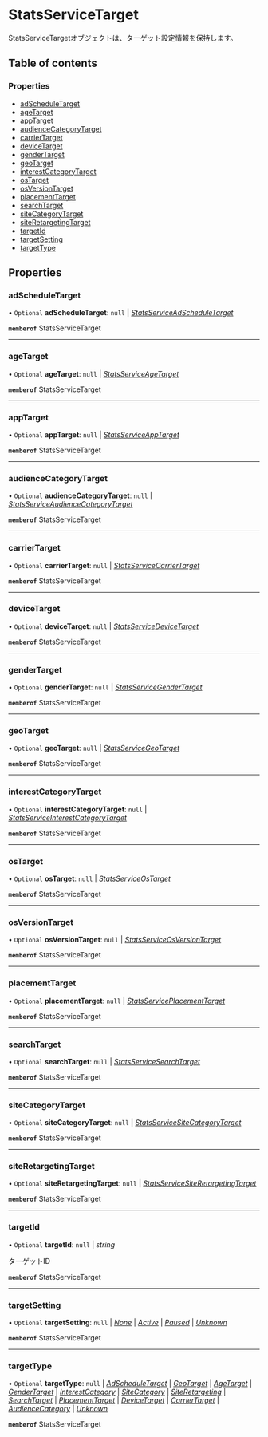 # StatsServiceTarget


<div lang=\"ja\">StatsServiceTargetオブジェクトは、ターゲット設定情報を保持します。</div> 

## Table of contents

### Properties

- [adScheduleTarget](statsservicetarget.md#adscheduletarget)
- [ageTarget](statsservicetarget.md#agetarget)
- [appTarget](statsservicetarget.md#apptarget)
- [audienceCategoryTarget](statsservicetarget.md#audiencecategorytarget)
- [carrierTarget](statsservicetarget.md#carriertarget)
- [deviceTarget](statsservicetarget.md#devicetarget)
- [genderTarget](statsservicetarget.md#gendertarget)
- [geoTarget](statsservicetarget.md#geotarget)
- [interestCategoryTarget](statsservicetarget.md#interestcategorytarget)
- [osTarget](statsservicetarget.md#ostarget)
- [osVersionTarget](statsservicetarget.md#osversiontarget)
- [placementTarget](statsservicetarget.md#placementtarget)
- [searchTarget](statsservicetarget.md#searchtarget)
- [siteCategoryTarget](statsservicetarget.md#sitecategorytarget)
- [siteRetargetingTarget](statsservicetarget.md#siteretargetingtarget)
- [targetId](statsservicetarget.md#targetid)
- [targetSetting](statsservicetarget.md#targetsetting)
- [targetType](statsservicetarget.md#targettype)

## Properties

### adScheduleTarget

• `Optional` **adScheduleTarget**: ``null`` \| [*StatsServiceAdScheduleTarget*](statsserviceadscheduletarget.md)

**`memberof`** StatsServiceTarget

___

### ageTarget

• `Optional` **ageTarget**: ``null`` \| [*StatsServiceAgeTarget*](statsserviceagetarget.md)

**`memberof`** StatsServiceTarget

___

### appTarget

• `Optional` **appTarget**: ``null`` \| [*StatsServiceAppTarget*](statsserviceapptarget.md)

**`memberof`** StatsServiceTarget

___

### audienceCategoryTarget

• `Optional` **audienceCategoryTarget**: ``null`` \| [*StatsServiceAudienceCategoryTarget*](statsserviceaudiencecategorytarget.md)

**`memberof`** StatsServiceTarget

___

### carrierTarget

• `Optional` **carrierTarget**: ``null`` \| [*StatsServiceCarrierTarget*](statsservicecarriertarget.md)

**`memberof`** StatsServiceTarget

___

### deviceTarget

• `Optional` **deviceTarget**: ``null`` \| [*StatsServiceDeviceTarget*](statsservicedevicetarget.md)

**`memberof`** StatsServiceTarget

___

### genderTarget

• `Optional` **genderTarget**: ``null`` \| [*StatsServiceGenderTarget*](statsservicegendertarget.md)

**`memberof`** StatsServiceTarget

___

### geoTarget

• `Optional` **geoTarget**: ``null`` \| [*StatsServiceGeoTarget*](statsservicegeotarget.md)

**`memberof`** StatsServiceTarget

___

### interestCategoryTarget

• `Optional` **interestCategoryTarget**: ``null`` \| [*StatsServiceInterestCategoryTarget*](statsserviceinterestcategorytarget.md)

**`memberof`** StatsServiceTarget

___

### osTarget

• `Optional` **osTarget**: ``null`` \| [*StatsServiceOsTarget*](statsserviceostarget.md)

**`memberof`** StatsServiceTarget

___

### osVersionTarget

• `Optional` **osVersionTarget**: ``null`` \| [*StatsServiceOsVersionTarget*](statsserviceosversiontarget.md)

**`memberof`** StatsServiceTarget

___

### placementTarget

• `Optional` **placementTarget**: ``null`` \| [*StatsServicePlacementTarget*](statsserviceplacementtarget.md)

**`memberof`** StatsServiceTarget

___

### searchTarget

• `Optional` **searchTarget**: ``null`` \| [*StatsServiceSearchTarget*](statsservicesearchtarget.md)

**`memberof`** StatsServiceTarget

___

### siteCategoryTarget

• `Optional` **siteCategoryTarget**: ``null`` \| [*StatsServiceSiteCategoryTarget*](statsservicesitecategorytarget.md)

**`memberof`** StatsServiceTarget

___

### siteRetargetingTarget

• `Optional` **siteRetargetingTarget**: ``null`` \| [*StatsServiceSiteRetargetingTarget*](statsservicesiteretargetingtarget.md)

**`memberof`** StatsServiceTarget

___

### targetId

• `Optional` **targetId**: ``null`` \| *string*

<div lang=\"ja\">ターゲットID</div> 

**`memberof`** StatsServiceTarget

___

### targetSetting

• `Optional` **targetSetting**: ``null`` \| [*None*](./enums/statsservicetargetsetting.md#none) \| [*Active*](./enums/statsservicetargetsetting.md#active) \| [*Paused*](./enums/statsservicetargetsetting.md#paused) \| [*Unknown*](./enums/statsservicetargetsetting.md#unknown)

**`memberof`** StatsServiceTarget

___

### targetType

• `Optional` **targetType**: ``null`` \| [*AdScheduleTarget*](./enums/statsservicetargettype.md#adscheduletarget) \| [*GeoTarget*](./enums/statsservicetargettype.md#geotarget) \| [*AgeTarget*](./enums/statsservicetargettype.md#agetarget) \| [*GenderTarget*](./enums/statsservicetargettype.md#gendertarget) \| [*InterestCategory*](./enums/statsservicetargettype.md#interestcategory) \| [*SiteCategory*](./enums/statsservicetargettype.md#sitecategory) \| [*SiteRetargeting*](./enums/statsservicetargettype.md#siteretargeting) \| [*SearchTarget*](./enums/statsservicetargettype.md#searchtarget) \| [*PlacementTarget*](./enums/statsservicetargettype.md#placementtarget) \| [*DeviceTarget*](./enums/statsservicetargettype.md#devicetarget) \| [*CarrierTarget*](./enums/statsservicetargettype.md#carriertarget) \| [*AudienceCategory*](./enums/statsservicetargettype.md#audiencecategory) \| [*Unknown*](./enums/statsservicetargettype.md#unknown)

**`memberof`** StatsServiceTarget
